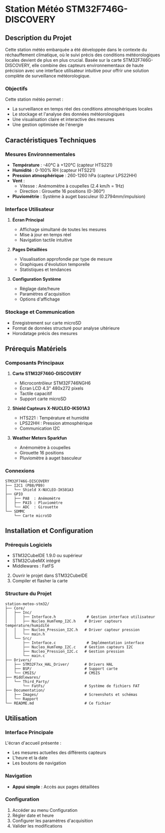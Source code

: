 # Station Météo STM32F746G-DISCOVERY


## Description du Projet
Cette station météo embarquée a été développée dans le contexte du réchauffement climatique, où le suivi précis des conditions météorologiques locales devient de plus en plus crucial. Basée sur la carte STM32F746G-DISCOVERY, elle combine des capteurs environnementaux de haute précision avec une interface utilisateur intuitive pour offrir une solution complète de surveillance météorologique.

### Objectifs
Cette station météo permet :
- La surveillance en temps réel des conditions atmosphériques locales
- Le stockage et l'analyse des données météorologiques
- Une visualisation claire et interactive des mesures
- Une gestion optimisée de l'énergie

## Caractéristiques Techniques

### Mesures Environnementales
- **Température** : -40°C à +120°C (capteur HTS221)
- **Humidité** : 0-100% RH (capteur HTS221)
- **Pression atmosphérique** : 260-1260 hPa (capteur LPS22HH)
- **Vent** :
  - Vitesse : Anémomètre à coupelles (2.4 km/h = 1Hz)
  - Direction : Girouette 16 positions (0-360°)
- **Pluviométrie** : Système à auget basculeur (0.2794mm/impulsion)

### Interface Utilisateur
1. **Écran Principal**
   - Affichage simultané de toutes les mesures
   - Mise à jour en temps réel
   - Navigation tactile intuitive

2. **Pages Détaillées**
   - Visualisation approfondie par type de mesure
   - Graphiques d'évolution temporelle
   - Statistiques et tendances

3. **Configuration Système**
   - Réglage date/heure
   - Paramètres d'acquisition
   - Options d'affichage

### Stockage et Communication
- Enregistrement sur carte microSD
- Format de données structuré pour analyse ultérieure
- Horodatage précis des mesures

## Prérequis Matériels

### Composants Principaux
1. **Carte STM32F746G-DISCOVERY**
   - Microcontrôleur STM32F746NGH6
   - Écran LCD 4.3" 480x272 pixels
   - Tactile capacitif
   - Support carte microSD

2. **Shield Capteurs X-NUCLEO-IKS01A3**
   - HTS221 : Température et humidité
   - LPS22HH : Pression atmosphérique
   - Communication I2C

3. **Weather Meters Sparkfun**
   - Anémomètre à coupelles
   - Girouette 16 positions
   - Pluviomètre à auget basculeur

### Connexions
```
STM32F746G-DISCOVERY
├── I2C1 (PB8/PB9)
│   └── Shield X-NUCLEO-IKS01A3
├── GPIO
│   ├── PA8  : Anémomètre
│   ├── PA15 : Pluviomètre
│   └── ADC  : Girouette
└── SDMMC
    └── Carte microSD
```

## Installation et Configuration

### Prérequis Logiciels
- STM32CubeIDE 1.9.0 ou supérieur
- STM32CubeMX intégré
- Middlewares : FatFS


2. Ouvrir le projet dans STM32CubeIDE
3. Compiler et flasher la carte

### Structure du Projet
```
station-meteo-stm32/
├── Core/
│   ├── Inc/
│   │   ├── Interface.h              # Gestion interface utilisateur
│   │   ├── Nucleo_HumTemp_I2C.h    # Driver capteurs température/humidité
│   │   ├── Nucleo_Pression_I2C.h   # Driver capteur pression
│   │   └── main.h
│   └── Src/
│       ├── Interface.c              # Implémentation interface
│       ├── Nucleo_HumTemp_I2C.c    # Gestion capteurs I2C
│       ├── Nucleo_Pression_I2C.c   # Gestion pression
│       └── main.c
├── Drivers/
│   ├── STM32F7xx_HAL_Driver/       # Drivers HAL
│   ├── BSP/                        # Support carte
│   └── CMSIS/                      # CMSIS
├── Middlewares/
│   └── Third_Party/
│       └── FatFs/                  # Système de fichiers FAT
├── Documentation/
│   ├── Images/                     # Screenshots et schémas
│   └── Rapport
└── README.md                       # Ce fichier
```

## Utilisation

### Interface Principale
L'écran d'accueil présente :
- Les mesures actuelles des différents capteurs
- L'heure et la date
- Les boutons de navigation

### Navigation
- **Appui simple** : Accès aux pages détaillées

### Configuration
1. Accéder au menu Configuration
2. Régler date et heure
3. Configurer les paramètres d'acquisition
4. Valider les modifications


